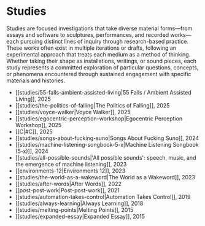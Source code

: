 # Studies

Studies are focused investigations that take diverse material forms—from essays and software to sculptures, performances, and recorded works—each pursuing distinct lines of inquiry through research-based practice. These works often exist in multiple iterations or drafts, following an experimental approach that treats each medium as a method of thinking. Whether taking their shape as installations, writings, or sound pieces, each study represents a committed exploration of particular questions, concepts, or phenomena encountered through sustained engagement with specific materials and histories.

- [[studies/55-falls-ambient-assisted-living|55 Falls / Ambient Assisted Living]], 2025
- [[studies/the-politics-of-falling|The Politics of Falling]], 2025
- [[studies/voyce-walker|Voyce Walker]], 2025
- [[studies/egocentric-perception-workshop|Egocentric Perception Workshop]], 2025
- [[C|#C]], 2025
- [[studies/songs-about-fucking-suno|Songs About Fucking Suno]], 2024
- [[studies/machine-listening-songbook-5-x|Machine Listening Songbook (5-x)]], 2024
- [[studies/all-possible-sounds|'All possible sounds': speech, music, and the emergence of machine listening]], 2023
- [[environments-12|Environments 12]], 2023
- [[studies/the-world-as-a-wakeword|The World as a Wakeword]], 2023
- [[studies/after-words|After Words]], 2022
- [[post-post-work|Post-post-work]], 2021
- [[studies/automation-takes-control|Automation Takes Control]], 2019
- [[studies/always-learning|Always Learning]], 2018
- [[studies/melting-points|Melting Points]], 2015
- [[studies/expanded-essay|Expanded Essay]], 2015